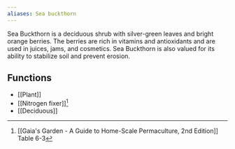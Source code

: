 ```yaml
---
aliases: Sea buckthorn
---
```

Sea Buckthorn is a deciduous shrub with silver-green leaves and bright orange berries. The berries are rich in vitamins and antioxidants and are used in juices, jams, and cosmetics. Sea Buckthorn is also valued for its ability to stabilize soil and prevent erosion.
## Functions
- [[Plant]]
- [[Nitrogen fixer]][^1]
- [[Deciduous]]

[^1]: [[Gaia's Garden - A Guide to Home-Scale Permaculture, 2nd Edition]] Table 6-3
